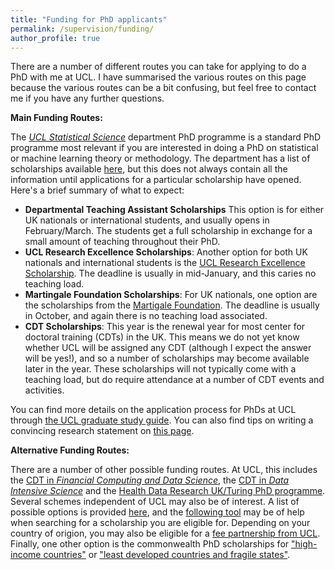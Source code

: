 ```yaml
---
title: "Funding for PhD applicants"
permalink: /supervision/funding/
author_profile: true
---
```


There are a number of different routes you can take for applying to do a PhD with me at UCL. I have summarised the various routes on this page because the various routes can be a bit confusing, but feel free to contact me if you have any further questions. 

**Main Funding Routes:**  

The [*UCL Statistical Science*](https://www.ucl.ac.uk/statistics/prospective-postgraduates/phd) department PhD programme is a standard PhD programme most relevant if you are interested in doing a PhD on statistical or machine learning theory or methodology. The department has a list of scholarships available [here](https://www.ucl.ac.uk/statistics/prospective-postgraduates/studentships), but this does not always contain all the information until applications for a particular scholarship have opened. Here's a brief summary of what to expect:

* **Departmental Teaching Assistant Scholarships** This option is for either UK nationals or international students, and usually opens in February/March. The students get a full scholarship in exchange for a small amount of teaching throughout their PhD.
* **UCL Research Excellence Scholarships**: Another option for both UK nationals and international students is the [UCL Research Excellence Scholarship](https://www.ucl.ac.uk/scholarships/research-excellence-scholarship). The deadline is usually in mid-January, and this caries no teaching load.
* **Martingale Foundation Scholarships**: For UK nationals, one option are the scholarships from the [Martigale Foundation](https://martingale.foundation). The deadline is usually in October, and again there is no teaching load associated.
* **CDT Scholarships**: This year is the renewal year for most center for doctoral training (CDTs) in the UK. This means we do not yet know whether UCL will be assigned any CDT (although I expect the answer will be yes!), and so a number of scholarships may become available later in the year. These scholarships will not typically come with a teaching load, but do require attendance at a number of CDT events and activities.

You can find more details on the application process for PhDs at UCL through [the UCL graduate study guide](https://www.ucl.ac.uk/prospective-students/graduate/applying-graduate-study/what-you-need-complete-application). You can also find tips on writing a convincing research statement on [this page](https://www.ucl.ac.uk/prospective-students/graduate/sites/prospective-students_graduate/files/potential-supervisor.pdf).

**Alternative Funding Routes:**  

There are a number of other possible funding routes. At UCL, this includes the [CDT in *Financial Computing and Data Science*](https://financialcomputing.org/), the [CDT in *Data Intensive Science*](https://www.hep.ucl.ac.uk/cdt-dis/) and the [Health Data Research UK/Turing PhD programme](https://www.hdruk.ac.uk/talent-training/hdr-uk-turing-phd-programme-funded-by-the-wellcome-trust/?_cldee=ci5jaGFuZGxlckB1Y2wuYWMudWs%3d&recipientid=contact-243cf3cbd2a9e711810970106faa95f1-cd798151ea1648d0a88aaf88b8173974&esid=83591eb5-de0a-ea11-a811-002248070f4c). Several schemes independent of UCL may also be of interest. A list of possible options is provided [here](https://www.ucl.ac.uk/scholarships/funding-students-postgraduate-research-courses#charities), and the [following tool](https://www.ucl.ac.uk/scholarships/scholarships-finder) may be of help when searching for a scholarship you are eligible for. Depending on your country of origion, you may also be eligible for a [fee partnership from UCL](https://www.ucl.ac.uk/scholarships/fee-partnerships). Finally, one other option is the commonwealth PhD scholarships for ["high-income countries"](http://cscuk.dfid.gov.uk/apply/phd-scholarships-high-income-countries/) or ["least developed countries and fragile states"](http://cscuk.dfid.gov.uk/apply/phd-scholarships-least-developed-countries-and-fragile-states/).

